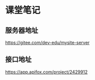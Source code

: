 # 课堂笔记

## 服务器地址

https://gitee.com/dev-edu/mysite-server

## 接口地址

https://app.apifox.com/project/2429912

